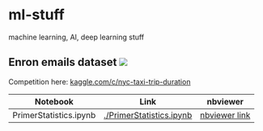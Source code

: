 # ml-stuff
machine learning, AI, deep learning stuff

## Enron emails dataset ![](http://progressed.io/bar/10)

Competition here: [kaggle.com/c/nyc-taxi-trip-duration](https://www.kaggle.com/c/nyc-taxi-trip-duration)
  

|    Notebook            |         Link                   |    nbviewer    |
| ---------------------  | -------------------------------- | -------------- | 
| PrimerStatistics.ipynb | [./PrimerStatistics.ipynb](https://github.com/xR86/ml-stuff/blob/master/kaggle/nyc-taxi-trip-duration/PrimerStatistics.ipynb)  |  [nbviewer link](https://nbviewer.jupyter.org/github/xR86/ml-stuff/blob/master/kaggle/nyc-taxi-trip-duration/PrimerStatistics.ipynb)  |
